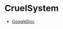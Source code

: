 # CruelSystem

- [GoogleDoc](https://docs.google.com/spreadsheets/d/16ExzOZJB_mrGkvUkXOvrlhFz1jV0b_Fb4jM0oqRhu5I/edit#gid=722266616)